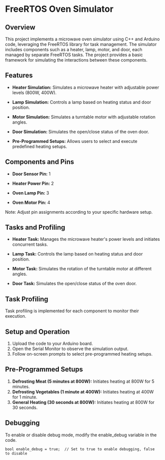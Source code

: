 # FreeRTOS Oven Simulator

## Overview
This project implements a microwave oven simulator using C++ and Arduino code, leveraging the FreeRTOS library for task management. The simulator includes components such as a heater, lamp, motor, and door, each managed by separate FreeRTOS tasks. The project provides a basic framework for simulating the interactions between these components.

## Features
* __Heater Simulation:__ Simulates a microwave heater with adjustable power levels (800W, 400W).

* __Lamp Simulation:__ Controls a lamp based on heating status and door position.

* __Motor Simulation:__ Simulates a turntable motor with adjustable rotation angles.

* __Door Simulation:__ Simulates the open/close status of the oven door.

* __Pre-Programmed Setups:__ Allows users to select and execute predefined heating setups.

## Components and Pins
* __Door Sensor Pin:__ 1

* __Heater Power Pin:__ 2

* __Oven Lamp Pin:__ 3

* __Oven Motor Pin:__ 4

Note: Adjust pin assignments according to your specific hardware setup.

## Tasks and Profiling
* __Heater Task:__ Manages the microwave heater's power levels and initiates concurrent tasks.

* __Lamp Task:__ Controls the lamp based on heating status and door position.

* __Motor Task:__ Simulates the rotation of the turntable motor at different angles.

* __Door Task:__ Simulates the open/close status of the oven door.

## Task Profiling
Task profiling is implemented for each component to monitor their execution.

## Setup and Operation
1. Upload the code to your Arduino board.
2. Open the Serial Monitor to observe the simulation output.
3. Follow on-screen prompts to select pre-programmed heating setups.


## Pre-Programmed Setups
1. __Defrosting Meat (5 minutes at 800W):__ Initiates heating at 800W for 5 minutes.
2. __Defrosting Vegetables (1 minute at 400W):__ Initiates heating at 400W for 1 minute.
3. __General Heating (30 seconds at 800W):__ Initiates heating at 800W for 30 seconds.

## Debugging
To enable or disable debug mode, modify the enable_debug variable in the code.

```
bool enable_debug = true;  // Set to true to enable debugging, false to disable
```